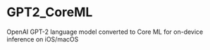 # GPT2_CoreML
OpenAI GPT-2 language model converted to Core ML for on-device inference on iOS/macOS
